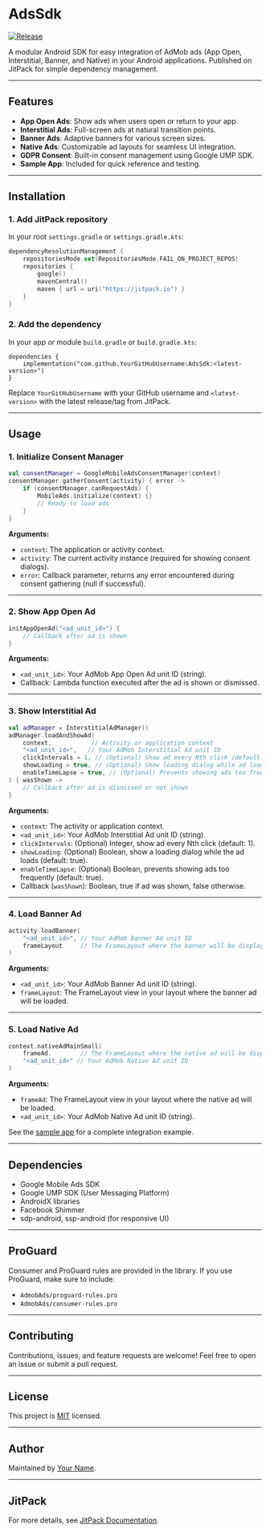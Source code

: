 # AdsSdk

[![Release](https://jitpack.io/v/YourGitHubUsername/AdsSdk.svg)](https://jitpack.io/#YourGitHubUsername/AdsSdk)

A modular Android SDK for easy integration of AdMob ads (App Open, Interstitial, Banner, and Native) in your Android applications. Published on JitPack for simple dependency management.

---

## Features

- **App Open Ads**: Show ads when users open or return to your app.
- **Interstitial Ads**: Full-screen ads at natural transition points.
- **Banner Ads**: Adaptive banners for various screen sizes.
- **Native Ads**: Customizable ad layouts for seamless UI integration.
- **GDPR Consent**: Built-in consent management using Google UMP SDK.
- **Sample App**: Included for quick reference and testing.

---

## Installation

### 1. Add JitPack repository
In your root `settings.gradle` or `settings.gradle.kts`:

```kotlin
dependencyResolutionManagement {
    repositoriesMode.set(RepositoriesMode.FAIL_ON_PROJECT_REPOS)
    repositories {
        google()
        mavenCentral()
        maven { url = uri("https://jitpack.io") }
    }
}
```

### 2. Add the dependency
In your app or module `build.gradle` or `build.gradle.kts`:

```
dependencies {
    implementation("com.github.YourGitHubUsername:AdsSdk:<latest-version>")
}
```
Replace `YourGitHubUsername` with your GitHub username and `<latest-version>` with the latest release/tag from JitPack.

---

## Usage

### 1. Initialize Consent Manager
```kotlin
val consentManager = GoogleMobileAdsConsentManager(context)
consentManager.gatherConsent(activity) { error ->
    if (consentManager.canRequestAds) {
        MobileAds.initialize(context) {}
        // Ready to load ads
    }
}
```
**Arguments:**
- `context`: The application or activity context.
- `activity`: The current activity instance (required for showing consent dialogs).
- `error`: Callback parameter, returns any error encountered during consent gathering (null if successful).

---

### 2. Show App Open Ad
```kotlin
initAppOpenAd("<ad_unit_id>") {
    // Callback after ad is shown
}
```
**Arguments:**
- `<ad_unit_id>`: Your AdMob App Open Ad unit ID (string).
- Callback: Lambda function executed after the ad is shown or dismissed.

---

### 3. Show Interstitial Ad
```kotlin
val adManager = InterstitialAdManager()
adManager.loadAndShowAd(
    context,           // Activity or application context
    "<ad_unit_id>",   // Your AdMob Interstitial Ad unit ID
    clickIntervals = 1, // (Optional) Show ad every Nth click (default: 1)
    showLoading = true, // (Optional) Show loading dialog while ad loads (default: true)
    enableTimeLapse = true, // (Optional) Prevents showing ads too frequently (default: true)
) { wasShown ->
    // Callback after ad is dismissed or not shown
}
```
**Arguments:**
- `context`: The activity or application context.
- `<ad_unit_id>`: Your AdMob Interstitial Ad unit ID (string).
- `clickIntervals`: (Optional) Integer, show ad every Nth click (default: 1).
- `showLoading`: (Optional) Boolean, show a loading dialog while the ad loads (default: true).
- `enableTimeLapse`: (Optional) Boolean, prevents showing ads too frequently (default: true).
- Callback (`wasShown`): Boolean, true if ad was shown, false otherwise.

---

### 4. Load Banner Ad
```kotlin
activity.loadBanner(
    "<ad_unit_id>", // Your AdMob Banner Ad unit ID
    frameLayout     // The FrameLayout where the banner will be displayed
)
```
**Arguments:**
- `<ad_unit_id>`: Your AdMob Banner Ad unit ID (string).
- `frameLayout`: The FrameLayout view in your layout where the banner ad will be loaded.

---

### 5. Load Native Ad
```kotlin
context.nativeAdMainSmall(
    frameAd,        // The FrameLayout where the native ad will be displayed
    "<ad_unit_id>" // Your AdMob Native Ad unit ID
)
```
**Arguments:**
- `frameAd`: The FrameLayout view in your layout where the native ad will be loaded.
- `<ad_unit_id>`: Your AdMob Native Ad unit ID (string).

See the [sample app](app/src/main/java/com/adnan/live/adssdk/MainActivity.kt) for a complete integration example.

---

## Dependencies
- Google Mobile Ads SDK
- Google UMP SDK (User Messaging Platform)
- AndroidX libraries
- Facebook Shimmer
- sdp-android, ssp-android (for responsive UI)

---

## ProGuard
Consumer and ProGuard rules are provided in the library. If you use ProGuard, make sure to include:
- `AdmobAds/proguard-rules.pro`
- `AdmobAds/consumer-rules.pro`

---

## Contributing

Contributions, issues, and feature requests are welcome! Feel free to open an issue or submit a pull request.

---

## License

This project is [MIT](LICENSE) licensed.

---

## Author

Maintained by [Your Name](https://github.com/YourGitHubUsername).

---

## JitPack

For more details, see [JitPack Documentation](https://jitpack.io/docs/).
